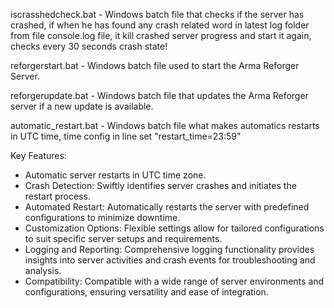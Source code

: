 iscrasshedcheck.bat - Windows batch file that checks if the server has crashed, if when he has found any crash related word in latest log folder from file console.log file, it kill crashed server progress and start it again, checks every 30 seconds crash state!

reforgerstart.bat - Windows batch file used to start the Arma Reforger Server.

reforgerupdate.bat - Windows batch file that updates the Arma Reforger server if a new update is available.

automatic_restart.bat - Windows batch file what makes automatics restarts in UTC time, time config in line set "restart_time=23:59"

Key Features:
- Automatic server restarts in UTC time zone.
- Crash Detection: Swiftly identifies server crashes and initiates the restart process.
- Automated Restart: Automatically restarts the server with predefined configurations to minimize downtime.
- Customization Options: Flexible settings allow for tailored configurations to suit specific server setups and requirements.
- Logging and Reporting: Comprehensive logging functionality provides insights into server activities and crash events for troubleshooting and analysis.
- Compatibility: Compatible with a wide range of server environments and configurations, ensuring versatility and ease of integration.
